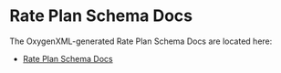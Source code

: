 # Rate Plan Schema Docs

The OxygenXML-generated Rate Plan Schema Docs are located here:

* [Rate Plan Schema Docs](https://flux-tailor.github.io/rate_plan_schema/_static/rate_plan_schema_docs/rate_plan_main.html)

